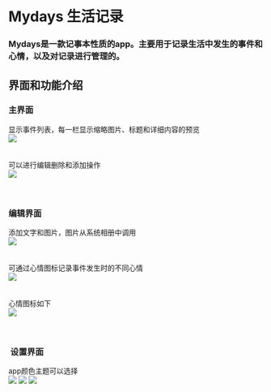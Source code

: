 # Mydays 生活记录
### Mydays是一款记事本性质的app。主要用于记录生活中发生的事件和心情，以及对记录进行管理的。
## 界面和功能介绍
### 主界面
显示事件列表，每一栏显示缩略图片、标题和详细内容的预览<br>
![](https://github.com/labman010/Mydays/blob/master/gitpictures/3.png) <br><br><br>
可以进行编辑删除和添加操作<br>
![](https://github.com/labman010/Mydays/blob/master/gitpictures/4.png) <br><br><br>

	
### 编辑界面
添加文字和图片，图片从系统相册中调用<br>
![](https://github.com/labman010/Mydays/blob/master/gitpictures/7.png) <br><br><br>
可通过心情图标记录事件发生时的不同心情<br>
![](https://github.com/labman010/Mydays/blob/master/gitpictures/5.png) <br><br><br>
心情图标如下<br>
![](https://github.com/labman010/Mydays/blob/master/gitpictures/6.png) <br><br><br>


###  设置界面
app颜色主题可以选择<br>
![](https://github.com/labman010/Mydays/blob/master/gitpictures/8.png) 
![](https://github.com/labman010/Mydays/blob/master/gitpictures/10.png) 
![](https://github.com/labman010/Mydays/blob/master/gitpictures/9.png)

  

  
  
